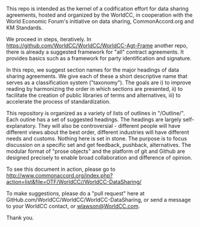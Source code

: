 This repo is intended as the kernel of a codification effort for data sharing agreements, hosted and organized by the WorldCC, in cooperation with the World Economic Forum's initiative on data sharing, CommonAccord.org and KM Standards.<br>

We proceed in steps, iteratively.  In <a href="https://github.com/WorldCC/WorldCC-Agt-Frame">https://github.com/WorldCC/WorldCC/WorldCC-Agt-Frame</a> another repo, there is already a suggested framework for "all" contract agreements.  It provides basics such as a framework for party identification and signature.<br>

In this repo, we suggest section names for the major headings of data sharing agreements.  We give each of these a short descriptive name that serves as a classification system ("taxonomy").  The goals are i) to improve reading by harmonizing the order in which sections are presented, ii) to facilitate the creation of public libraries of terms and alternatives, iii) to accelerate the process of standardization.<br>

This repository is organized as a variety of lists of outlines in  "/Outline/".  Each outine has a set of suggested headings.  The headings are largely self-explanatory.  They will also be controversial - different people will have different views about the best order, different industries will have different needs and customs.  Nothing here is set in stone.  The purpose is to focus discussion on a specific set and get feedback, pushback, alternatives.  The modular format of "prose objects" and the platform of git and Github are designed precisely to enable broad collaboration and difference of opinion. <br>

To see this document in action, please go to <a href="http://www.commonaccord.org/index.php?action=list&file=OTF/WorldCC//WorldCC-DataSharing/">http://www.commonaccord.org/index.php?action=list&file=OTF/WorldCC//WorldCC-DataSharing/</a><br>

To make suggestions, please do a "pull request" here at GitHub.com/WorldCC/WorldCC/WorldCC-DataSharing, or send a message to your WorldCC contact, or wlawson@WorldCC.com.</a>

Thank you.

